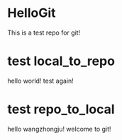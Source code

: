 # HelloGit
This is a test repo for git!
# test local_to_repo
hello world!
test again!

# test repo_to_local
hello wangzhongju!
welcome to git!
